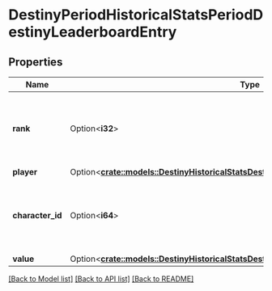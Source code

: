 # DestinyPeriodHistoricalStatsPeriodDestinyLeaderboardEntry

## Properties

Name | Type | Description | Notes
------------ | ------------- | ------------- | -------------
**rank** | Option<**i32**> | Where this player ranks on the leaderboard. A value of 1 is the top rank. | [optional]
**player** | Option<[**crate::models::DestinyHistoricalStatsDestinyPostGameCarnageReportEntryPlayer**](Destiny_HistoricalStats_DestinyPostGameCarnageReportEntry_player.md)> |  | [optional]
**character_id** | Option<**i64**> | ID of the player's best character for the reported stat. | [optional]
**value** | Option<[**crate::models::DestinyHistoricalStatsDestinyLeaderboardEntryValue**](Destiny_HistoricalStats_DestinyLeaderboardEntry_value.md)> |  | [optional]

[[Back to Model list]](../README.md#documentation-for-models) [[Back to API list]](../README.md#documentation-for-api-endpoints) [[Back to README]](../README.md)


